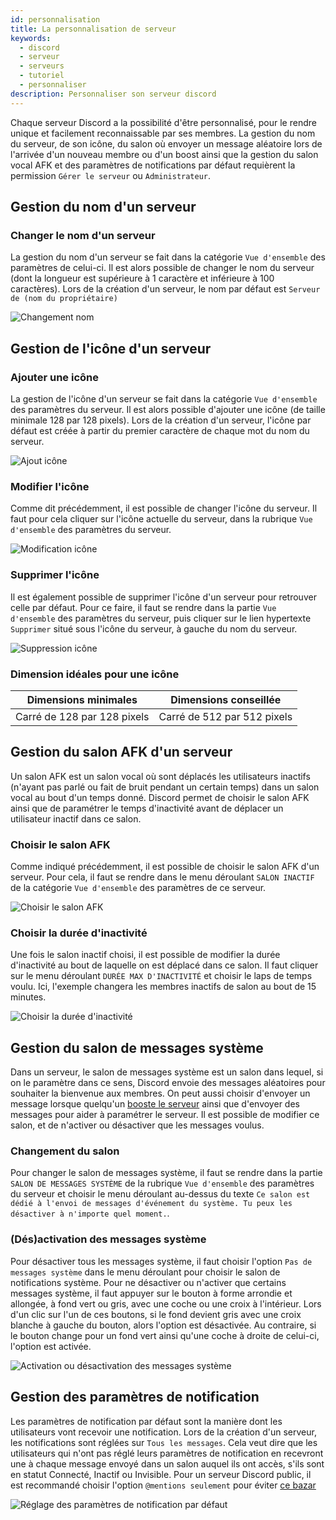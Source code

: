 ```yaml
---
id: personnalisation
title: La personnalisation de serveur
keywords:
  - discord
  - serveur
  - serveurs
  - tutoriel
  - personnaliser
description: Personnaliser son serveur discord
---
```

Chaque serveur Discord a la possibilité d'être personnalisé, pour le rendre unique et facilement reconnaissable par ses membres. La gestion du nom du serveur, de son icône, du salon où envoyer un message aléatoire lors de l'arrivée d'un nouveau membre ou d'un boost ainsi que la gestion du salon vocal AFK et des paramètres de notifications par défaut requièrent la permission `Gérer le serveur` ou `Administrateur`.

## Gestion du nom d'un serveur

### Changer le nom d'un serveur

La gestion du nom d'un serveur se fait dans la catégorie `Vue d'ensemble` des paramètres de celui-ci. Il est alors possible de changer le nom du serveur (dont la longueur est supérieure à 1 caractère et inférieure à 100 caractères). Lors de la création d'un serveur, le nom par défaut est `Serveur de (nom du propriétaire)`

![Changement nom](https://user-images.githubusercontent.com/70655051/128152814-adf6875b-6462-474b-b552-8b57e37628dd.png)


## Gestion de l'icône d'un serveur

### Ajouter une icône

La gestion de l'icône d'un serveur se fait dans la catégorie `Vue d'ensemble` des paramètres du serveur. Il est alors possible d'ajouter une icône (de taille minimale 128 par 128 pixels). Lors de la création d'un serveur, l'icône par défaut est créée à partir du premier caractère de chaque mot du nom du serveur.

![Ajout icône](https://user-images.githubusercontent.com/70655051/128039321-afea64cc-71bd-46ab-ad96-714de2d19652.png)

### Modifier l'icône

Comme dit précédemment, il est possible de changer l'icône du serveur. Il faut pour cela cliquer sur l'icône actuelle du serveur, dans la rubrique `Vue d'ensemble` des paramètres du serveur.

![Modification icône](https://user-images.githubusercontent.com/70655051/128042827-0ec5fb0c-07e5-4a15-bb25-1acdfb64da29.png)


### Supprimer l'icône

Il est également possible de supprimer l'icône d'un serveur pour retrouver celle par défaut. Pour ce faire, il faut se rendre dans la partie `Vue d'ensemble` des paramètres du serveur, puis cliquer sur le lien hypertexte `Supprimer` situé sous l'icône du serveur, à gauche du nom du serveur.

![Suppression icône](https://user-images.githubusercontent.com/70655051/128040006-b88d0f3a-bcab-459e-9303-3c4d7bb1fb33.png)

### Dimension idéales pour une icône

| Dimensions minimales | Dimensions conseillée |
| ----------- | ----------- |
| Carré de 128 par 128 pixels  | Carré de 512 par 512 pixels |

## Gestion du salon AFK d'un serveur

Un salon AFK est un salon vocal où sont déplacés les utilisateurs inactifs (n'ayant pas parlé ou fait de bruit pendant un certain temps) dans un salon vocal au bout d'un temps donné. Discord permet de choisir le salon AFK ainsi que de paramétrer le temps d'inactivité avant de déplacer un utilisateur inactif dans ce salon.

### Choisir le salon AFK

Comme indiqué précédemment, il est possible de choisir le salon AFK d'un serveur. Pour cela, il faut se rendre dans le menu déroulant `SALON INACTIF` de la catégorie `Vue d'ensemble` des paramètres de ce serveur.

![Choisir le salon AFK](https://user-images.githubusercontent.com/70655051/128147994-3a3f4ab8-38cd-4d59-abf5-809d4b19db7f.png)

### Choisir la durée d'inactivité

Une fois le salon inactif choisi, il est possible de modifier la durée d'inactivité au bout de laquelle on est déplacé dans ce salon. Il faut cliquer sur le menu déroulant `DURÉE MAX D'INACTIVITÉ` et choisir le laps de temps voulu. Ici, l'exemple changera les membres inactifs de salon au bout de 15 minutes.

![Choisir la durée d'inactivité](https://user-images.githubusercontent.com/70655051/128148578-38ac75ff-1339-4cd6-9317-c3e9a0e6adf4.png)

## Gestion du salon de messages système

Dans un serveur, le salon de messages système est un salon dans lequel, si on le paramètre dans ce sens, Discord envoie des messages aléatoires pour souhaiter la bienvenue aux membres. On peut aussi choisir d'envoyer un message lorsque quelqu'un [booste le serveur](https://discord.fr/wiki/nitro-jeux/boost-serveur/boost/) ainsi que d'envoyer des messages pour aider à paramétrer le serveur. Il est possible de modifier ce salon, et de n'activer ou désactiver que les messages voulus.

### Changement du salon

Pour changer le salon de messages système, il faut se rendre dans la partie `SALON DE MESSAGES SYSTÈME` de la rubrique `Vue d'ensemble` des paramètres du serveur et choisir le menu déroulant au-dessus du texte `Ce salon est dédié à l'envoi de messages d'événement du système. Tu peux les désactiver à n'importe quel moment.`.

### (Dés)activation des messages système

Pour désactiver tous les messages système, il faut choisir l'option `Pas de messages système` dans le menu déroulant pour choisir le salon de notifications système. Pour ne désactiver ou n'activer que certains messages système, il faut appuyer sur le bouton à forme arrondie et allongée, à fond vert ou gris, avec une coche ou une croix à l'intérieur. Lors d'un clic sur l'un de ces boutons, si le fond devient gris avec une croix blanche à gauche du bouton, alors l'option est désactivée. Au contraire, si le bouton change pour un fond vert ainsi qu'une coche à droite de celui-ci, l'option est activée.

![Activation ou désactivation des messages système](https://user-images.githubusercontent.com/70655051/128152445-05b22076-ec43-405d-a3eb-0f125a7ca372.png)


## Gestion des paramètres de notification

Les paramètres de notification par défaut sont la manière dont les utilisateurs vont recevoir une notification. Lors de la création d'un serveur, les notifications sont réglées sur `Tous les messages`. Cela veut dire que les utilisateurs qui n'ont pas réglé leurs paramètres de notification en recevront une à chaque message envoyé dans un salon auquel ils ont accès, s'ils sont en statut Connecté, Inactif ou Invisible. Pour un serveur Discord public, il est recommandé choisir l'option `@mentions seulement` pour éviter [ce bazar](https://www.youtube.com/watch?v=zGl796352RI)

![Réglage des paramètres de notification par défaut](https://user-images.githubusercontent.com/70655051/128153811-ddd18695-2f6d-4583-9a5f-2811f170e1b8.png)
